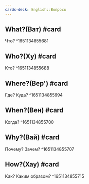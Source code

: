```yaml
---
cards-deck: English::Вопросы
---
```


## What?(Ват) #card 
Что? 
^1651134855681

## Who?(Ху) #card 
Кто?
^1651134855688

## Where?(Вер') #card 
Где? Куда? 
^1651134855694

## When?(Вен) #card 
Когда? 
^1651134855700

## Why?(Вай) #card 
Почему? Зачем? 
^1651134855707

## How?(Хау) #card 
Как? Каким образом?
^1651134855715

